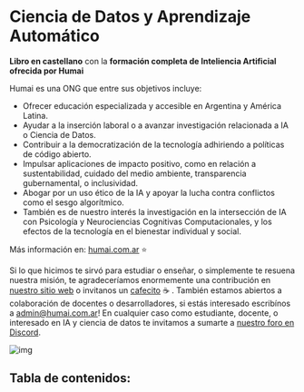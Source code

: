 # Ciencia de Datos y Aprendizaje Automático

**Libro en castellano** con la **formación completa de Inteliencia Artificial ofrecida por Humai**  

Humai es una ONG que entre sus objetivos incluye:
- Ofrecer educación especializada y accesible en Argentina y América Latina. 
- Ayudar a la inserción laboral o a avanzar investigación relacionada a IA o Ciencia de Datos. 
- Contribuir a la democratización de la tecnología adhiriendo a políticas de código abierto.
- Impulsar aplicaciones de impacto positivo, como en relación a sustentabilidad, cuidado del medio ambiente, transparencia gubernamental, o inclusividad.
- Abogar por un uso ético de la IA y apoyar la lucha contra conflictos como el sesgo algorítmico. 
- También es de nuestro interés la investigación en la intersección de IA con Psicología y Neurociencias Cognitivas Computacionales, y los efectos de la tecnología en el bienestar individual y social.

Más información en: [humai.com.ar](https://humai.com.ar) ⭐

Si lo que hicimos te sirvó para estudiar o enseñar, o simplemente te resuena nuestra misión, te agradeceríamos enormemente una contribución en [nuestro sitio web](https://humai.com.ar/sumate.html#Card) o invitanos un [cafecito](https://cafecito.app/humai) ☕ . También estamos abiertos a colaboración de docentes o desarrolladores, si estás interesado  escribínos a admin@humai.com.ar! En cualquier caso como estudiante, docente, o interesado en IA y ciencia de datos te invitamos a sumarte a [nuestro foro en Discord](https://discord.gg/wYCA2chQvb).

 ![img](diagsm.png)

## Tabla de contenidos:

```{tableofcontents}
```
